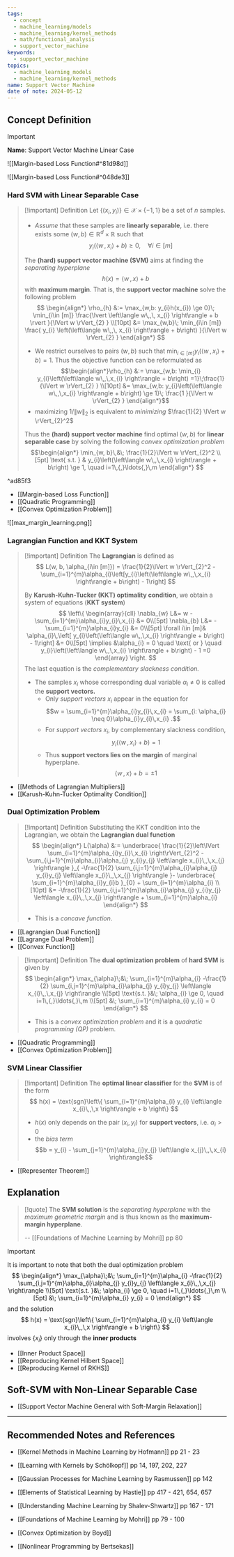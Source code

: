 ```yaml
---
tags:
  - concept
  - machine_learning/models
  - machine_learning/kernel_methods
  - math/functional_analysis
  - support_vector_machine
keywords:
  - support_vector_machine
topics:
  - machine_learning_models
  - machine_learning/kernel_methods
name: Support Vector Machine
date of note: 2024-05-12
---
```


## Concept Definition

>[!important]
>**Name**: Support Vector Machine Linear Case


![[Margin-based Loss Function#^81d98d]]

![[Margin-based Loss Function#^048de3]]

### Hard SVM with  Linear Separable Case

>[!important] Definition
>Let $\{(x_{i}, y_{i})\} \in \mathcal{X}\times \{ -1,1 \}$ be a set of $n$ samples.
>- *Assume* that these samples are **linearly separable**, i.e. there exists some $(w,b)\in \mathbb{R}^{d}\times \mathbb{R}$ such that $$y_{i}\left(\left\langle  w\,,\,x_{i} \right\rangle + b\right) \ge 0, \quad \forall i\in [m]$$ 
>
>The **(hard) support vector machine (SVM)** aims at finding the *separating hyperplane* $$h(x) = \left\langle  w\,,\,  x \right\rangle + b$$ with **maximum margin**. That is, the **support vector machine** solve the following problem
>$$
>\begin{align*}
> \rho_{h} &:= \max_{w,b: y_{i}h(x_{i}) \ge 0}\; \min_{i\in [m]} \frac{\lvert \left\langle  w\,,\, x_{i} \right\rangle + b \rvert }{\lVert w \rVert_{2} } \\[10pt]
> &= \max_{w,b}\; \min_{i\in [m]} \frac{ y_{i} \left(\left\langle  w\,,\, x_{i} \right\rangle + b\right) }{\lVert w \rVert_{2} } 
>\end{align*}
>$$
>
>- We restrict ourselves to pairs $(w,b)$ such that $\min_{i\in [m]} y_{i}\left(\left\langle  w\,,\,x_{i}  \right\rangle + b\right) =1.$ Thus the objective function can be reformulated as $$\begin{align*}\rho_{h} &:= \max_{w,b: \min_{i} y_{i}\left(\left\langle  w\,,\,x_{i}  \right\rangle + b\right) =1}\;\frac{1}{\lVert w \rVert_{2} } \\[10pt] &= \max_{w,b: y_{i}\left(\left\langle  w\,,\,x_{i}  \right\rangle + b\right) \ge 1}\; \frac{1 }{\lVert w \rVert_{2} } \end{align*}$$
>- maximizing $1 / \lVert w \rVert_{2}$ is equivalent to *minimizing* $\frac{1}{2} \lVert w \rVert_{2}^2$
>
>Thus the **(hard) support vector machine** find optimal $(w, b)$ for **linear separable case** by solving the following *convex optimization problem* 
>$$\begin{align*}
>\min_{w, b}\,&\; \frac{1}{2}\lVert w \rVert_{2}^2 \\[5pt] 
>\text{ s.t. } & y_{i}\left(\left\langle  w\,,\,x_{i} \right\rangle + b\right) \ge 1, \quad i=1\,{,}\ldots{,}\,m
>\end{align*}
>$$

^ad85f3

- [[Margin-based Loss Function]]
- [[Quadratic Programming]]
- [[Convex Optimization Problem]]

![[max_margin_learning.png]]

###  Lagrangian Function and KKT System

>[!important] Definition
>The **Lagrangian** is defined as
>$$
>L(w, b, \alpha_{i\in [m]}) = \frac{1}{2}\lVert w \rVert_{2}^2 - \sum_{i=1}^{m}\alpha_{i}\left[y_{i}\left(\left\langle  w\,,\,x_{i} \right\rangle + b\right) - 1\right] 
>$$
>
>By **Karush-Kuhn-Tucker (KKT) optimality condition**, we obtain a system of equations (**KKT system**)
>$$
>\left\{
>\begin{array}{cll}
>\nabla_{w} L&= w - \sum_{i=1}^{m}\alpha_{i}y_{i}\,x_{i} &= 0\\[5pt] 
>\nabla_{b} L&= -\sum_{i=1}^{m}\alpha_{i}y_{i} &= 0\\[5pt]
> \forall i\in [m]& \alpha_{i}\,\left[  y_{i}\left(\left\langle  w\,,\,x_{i} \right\rangle + b\right) - 1\right]  &= 0\\[5pt] 
> \implies &\alpha_{i} = 0 \quad \text{ or } \quad y_{i}\left(\left\langle  w\,,\,x_{i} \right\rangle + b\right) - 1 =0
>\end{array}
>\right. 
>$$
>The last equation is the *complementary slackness condition.*
>- The samples $x_{i}$ whose corresponding dual variable $\alpha_{i} \neq 0$ is called the **support vectors.**  
>	- Only *support vectors* $x_{i}$  appear in the equation for $$w = \sum_{i=1}^{m}\alpha_{i}y_{i}\,x_{i} = \sum_{i: \alpha_{i} \neq 0}\alpha_{i}y_{i}\,x_{i} .$$
>	- For *support vectors* $x_{i}$, by complementary slackness condition, $$y_{i}\left(\left\langle  w\,,\,x_{i} \right\rangle + b\right) = 1$$
>	- Thus **support vectors lies on the margin** of marginal hyperplane. $$\left\langle  w\,,\, x \right\rangle + b = \pm 1$$

- [[Methods of Lagrangian Multipliers]]
- [[Karush-Kuhn-Tucker Optimality Condition]]

### Dual Optimization Problem

>[!important] Definition
>Substituting the KKT condition into the Lagrangian, we obtain the **Lagrangian dual function**
>$$
>\begin{align*}
>L(\alpha) &:= \underbrace{ \frac{1}{2}\left\lVert  \sum_{i=1}^{m}\alpha_{i}y_{i}\,x_{i}  \right\rVert_{2}^2 - \sum_{i,j=1}^{m}\alpha_{i}\alpha_{j} y_{i}y_{j} \left\langle  x_{i}\,,\,x_{j} \right\rangle  }_{ -\frac{1}{2} \sum_{i,j=1}^{m}\alpha_{i}\alpha_{j} y_{i}y_{j} \left\langle  x_{i}\,,\,x_{j} \right\rangle }- \underbrace{ \sum_{i=1}^{m}\alpha_{i}y_{i}b }_{0} + \sum_{i=1}^{m}\alpha_{i} \\[10pt]
>&=  -\frac{1}{2} \sum_{i,j=1}^{m}\alpha_{i}\alpha_{j} y_{i}y_{j} \left\langle  x_{i}\,,\,x_{j} \right\rangle  + \sum_{i=1}^{m}\alpha_{i}
\end{align*}
>$$
>- This is a *concave function*.

- [[Lagrangian Dual Function]]
- [[Lagrange Dual Problem]]
- [[Convex Function]]

>[!important] Definition
>The **dual optimization problem** of **hard SVM** is given by 
>$$
>\begin{align*}
> \max_{\alpha}\;&\; \sum_{i=1}^{m}\alpha_{i} -\frac{1}{2} \sum_{i,j=1}^{m}\alpha_{i}\alpha_{j} y_{i}y_{j} \left\langle  x_{i}\,,\,x_{j} \right\rangle \\[5pt]
> \text{s.t. }&\; \alpha_{i} \ge 0, \quad i=1\,{,}\ldots{,}\,m \\[5pt]
> &\; \sum_{i=1}^{m}\alpha_{i} y_{i} = 0
>\end{align*}
>$$
>- This is a *convex optimization problem* and it is a *quadratic programming (QP)* problem.

- [[Quadratic Programming]]
- [[Convex Optimization Problem]]

### SVM Linear Classifier

>[!important] Definition
>The **optimal linear classifier** for the **SVM** is of the form
>$$
> h(x) = \text{sgn}\left\{ \sum_{i=1}^{m}\alpha_{i} y_{i} \left\langle  x_{i}\,,\,x    \right\rangle + b \right\} 
>$$
>- $h(x)$ only depends on the pair $(x_{i}, y_{i})$ for **support vectors**, i.e. $\alpha_{i} > 0$
>- the *bias term* $$b = y_{i} - \sum_{j=1}^{m}\alpha_{j}y_{j} \left\langle  x_{j}\,,\,x_{i}    \right\rangle$$

- [[Representer Theorem]]





## Explanation

>[!quote]
>The **SVM solution** is the *separating hyperplane* with the *maximum geometric margin* and is thus known as the **maximum-margin hyperplane**.
>
>-- [[Foundations of Machine Learning by Mohri]] pp 80

>[!important]
>It is important to note that both the dual optimization problem 
>$$
>\begin{align*}
> \max_{\alpha}\;&\; \sum_{i=1}^{m}\alpha_{i} -\frac{1}{2} \sum_{i,j=1}^{m}\alpha_{i}\alpha_{j} y_{i}y_{j} \left\langle  x_{i}\,,\,x_{j} \right\rangle \\[5pt]
> \text{s.t. }&\; \alpha_{i} \ge 0, \quad i=1\,{,}\ldots{,}\,m \\[5pt]
> &\; \sum_{i=1}^{m}\alpha_{i} y_{i} = 0
>\end{align*}
>$$
>and the solution 
>$$
> h(x) = \text{sgn}\left\{ \sum_{i=1}^{m}\alpha_{i} y_{i} \left\langle  x_{i}\,,\,x    \right\rangle + b \right\} 
>$$
>involves $\left\{ x_{i} \right\}$ only through the **inner products**

- [[Inner Product Space]]
- [[Reproducing Kernel Hilbert Space]]
- [[Reproducing Kernel of RKHS]]


## Soft-SVM with Non-Linear Separable Case

- [[Support Vector Machine General with Soft-Margin Relaxation]]



-----------
##  Recommended Notes and References





- [[Kernel Methods in Machine Learning by Hofmann]] pp 21 - 23
- [[Learning with Kernels by Schölkopf]] pp 14, 197, 202, 227
- [[Gaussian Processes for Machine Learning by Rasmussen]] pp 142
- [[Elements of Statistical Learning by Hastie]] pp 417 - 421, 654, 657
- [[Understanding Machine Learning by Shalev-Shwartz]] pp 167 - 171
- [[Foundations of Machine Learning by Mohri]] pp 79 - 100

- [[Convex Optimization by Boyd]]
- [[Nonlinear Programming by Bertsekas]]